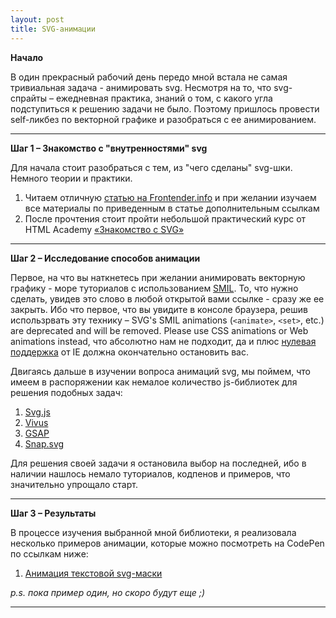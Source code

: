 ```yaml
---
layout: post
title: SVG-анимации
---
```


  __Начало__
  
  В один прекрасный рабочий день передо мной встала не самая тривиальная задача - анимировать svg.
  Несмотря на то, что svg-спрайты – ежедневная практика, знаний о том, с какого угла подступиться к решению задачи не было. Поэтому пришлось провести self-ликбез по векторной графике и разобраться с ее анимированием.
  
--- 
  
  __Шаг 1 – Знакомство с "внутренностями" svg__
  
  Для начала стоит разобраться с тем, из "чего сделаны" svg-шки. Немного теории и практики.
  
  1. Читаем отличную [статью на Frontender.info](http://frontender.info/using-svg/http://frontender.info/using-svg/) и при желании изучаем все материалы по приведенным в статье дополнительным ссылкам
  2. После прочтения стоит пройти небольшой практический курс от HTML Academy [«Знакомство с SVG»](https://htmlacademy.ru/courses/130) 
  
---
  
  __Шаг 2 – Исследование способов анимации__
               
  Первое, на что вы наткнетесь при желании анимировать векторную графику - море туториалов с использованием [SMIL](https://ru.wikipedia.org/wiki/SMIL). То, что нужно сделать, увидев это слово в любой открытой вами ссылке - сразу же ее закрыть. 
  Ибо что первое, что вы увидите в консоле браузера, решив использрвать эту технику – SVG's SMIL animations (`<animate>`, `<set>`, etc.) are deprecated and will be removed. Please use CSS animations or Web animations instead, что абсолютно нам не подходит, 
  да и плюс [нулевая поддержка](http://caniuse.com/#feat=svg-smil) от IE должна окончательно остановить вас.
  
  Двигаясь дальше в изучении вопроса анимаций svg, мы поймем, что имеем в распоряжении как немалое количество js-библиотек для решения подобных задач:
  
  1. [Svg.js](http://svgjs.com/)
  2. [Vivus](https://maxwellito.github.io/vivus/https://maxwellito.github.io/vivus/)
  3. [GSAP](http://greensock.com/gsap)
  4. [Snap.svg](http://snapsvg.io/)
  
  Для решения своей задачи я остановила выбор на последней, ибо в наличии нашлось немало туториалов, кодпенов и примеров, что значительно упрощало старт.
   
---

  __Шаг 3 – Результаты__
  
  В процессе изучения выбранной мной библиотеки, я реализовала несколько примеров анимации, которые можно посмотреть на CodePen по ссылкам ниже:
   
  1. [Анимация текстовой svg-маски](https://codepen.io/EkaterinaSava/full/EyaKVE/)
  
  _p.s. пока пример один, но скоро будут еще ;)_
  
---
